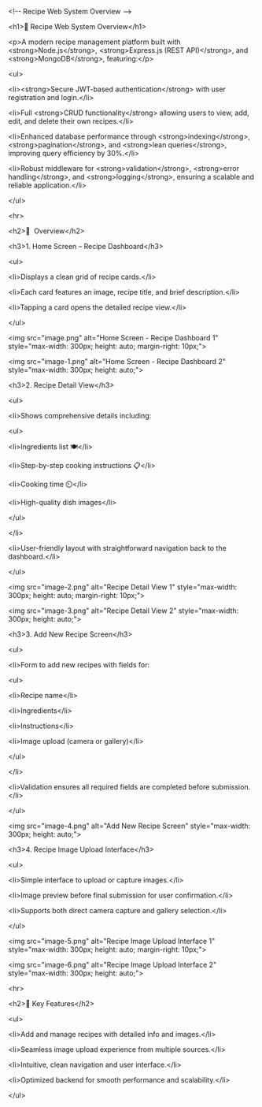 \<!-- Recipe Web System Overview -->

\<h1>🍲 Recipe Web System Overview\</h1>

\<p>A modern recipe management platform built with \<strong>Node.js\</strong>, \<strong>Express.js (REST API)\</strong>, and \<strong>MongoDB\</strong>, featuring:\</p>

\<ul>

&#x20; \<li>\<strong>Secure JWT-based authentication\</strong> with user registration and login.\</li>

&#x20; \<li>Full \<strong>CRUD functionality\</strong> allowing users to view, add, edit, and delete their own recipes.\</li>

&#x20; \<li>Enhanced database performance through \<strong>indexing\</strong>, \<strong>pagination\</strong>, and \<strong>lean queries\</strong>, improving query efficiency by 30%.\</li>

&#x20; \<li>Robust middleware for \<strong>validation\</strong>, \<strong>error handling\</strong>, and \<strong>logging\</strong>, ensuring a scalable and reliable application.\</li>

\</ul>

\<hr>

\<h2>🌟  Overview\</h2>

\<h3>1. Home Screen – Recipe Dashboard\</h3>

\<ul>

&#x20; \<li>Displays a clean grid of recipe cards.\</li>

&#x20; \<li>Each card features an image, recipe title, and brief description.\</li>

&#x20; \<li>Tapping a card opens the detailed recipe view.\</li>

\</ul>

\<img src="image.png" alt="Home Screen - Recipe Dashboard 1" style="max-width: 300px; height: auto; margin-right: 10px;">

\<img src="image-1.png" alt="Home Screen - Recipe Dashboard 2" style="max-width: 300px; height: auto;">

\<h3>2. Recipe Detail View\</h3>

\<ul>

&#x20; \<li>Shows comprehensive details including:

&#x20;   \<ul>

&#x20;     \<li>Ingredients list 🍽️\</li>

&#x20;     \<li>Step-by-step cooking instructions 📋\</li>

&#x20;     \<li>Cooking time ⏲️\</li>

&#x20;     \<li>High-quality dish images\</li>

&#x20;   \</ul>

&#x20; \</li>

&#x20; \<li>User-friendly layout with straightforward navigation back to the dashboard.\</li>

\</ul>

\<img src="image-2.png" alt="Recipe Detail View 1" style="max-width: 300px; height: auto; margin-right: 10px;">

\<img src="image-3.png" alt="Recipe Detail View 2" style="max-width: 300px; height: auto;">

\<h3>3. Add New Recipe Screen\</h3>

\<ul>

&#x20; \<li>Form to add new recipes with fields for:

&#x20;   \<ul>

&#x20;     \<li>Recipe name\</li>

&#x20;     \<li>Ingredients\</li>

&#x20;     \<li>Instructions\</li>

&#x20;     \<li>Image upload (camera or gallery)\</li>

&#x20;   \</ul>

&#x20; \</li>

&#x20; \<li>Validation ensures all required fields are completed before submission.\</li>

\</ul>

\<img src="image-4.png" alt="Add New Recipe Screen" style="max-width: 300px; height: auto;">

\<h3>4. Recipe Image Upload Interface\</h3>

\<ul>

&#x20; \<li>Simple interface to upload or capture images.\</li>

&#x20; \<li>Image preview before final submission for user confirmation.\</li>

&#x20; \<li>Supports both direct camera capture and gallery selection.\</li>

\</ul>

\<img src="image-5.png" alt="Recipe Image Upload Interface 1" style="max-width: 300px; height: auto; margin-right: 10px;">

\<img src="image-6.png" alt="Recipe Image Upload Interface 2" style="max-width: 300px; height: auto;">

\<hr>

\<h2>🚀 Key Features\</h2>

\<ul>

&#x20; \<li>Add and manage recipes with detailed info and images.\</li>

&#x20; \<li>Seamless image upload experience from multiple sources.\</li>

&#x20; \<li>Intuitive, clean navigation and user interface.\</li>

&#x20; \<li>Optimized backend for smooth performance and scalability.\</li>

\</ul>
